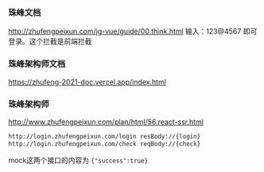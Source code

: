### 珠峰文档
http://zhufengpeixun.com/jg-vue/guide/00.think.html
输入：123@4567 即可登录。这个拦截是前端拦截

### 珠峰架构师文档
https://zhufeng-2021-doc.vercel.app/index.html

### 珠峰架构师
http://www.zhufengpeixun.com/plan/html/56.react-ssr.html
```bash
http://login.zhufengpeixun.com/login resBody://{login}
http://login.zhufengpeixun.com/check reqBody://{check}
```
mock这两个接口的内容为 `{"success":true}`